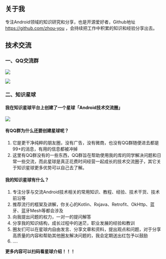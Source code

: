 ## 关于我
专注Android领域的知识研究和分享，也是开源爱好者，Github地址 https://github.com/zhou-you ，会持续把工作中积累的知识和经验分享出去。

## 技术交流
### 一、QQ交流群

[![](https://img.shields.io/badge/%E7%82%B9%E6%88%91%E4%B8%80%E9%94%AE%E5%8A%A0%E5%85%A5QQ%E7%BE%A4-581235049-blue.svg)](http://shang.qq.com/wpa/qunwpa?idkey=1e1f4bcfd8775a55e6cf6411f6ff0e7058ff469ef87c4d1e67890c27f0c5a390)

![](http://img.blog.csdn.net/20170601165330238)

### 二、知识星球
#### 我在知识星球平台上创建了一个星球「Android技术交流圈」

![](https://github.com/zhou-you/RxEasyHttp/blob/master/screenshot/1_1.jpg)

#### 有QQ群为什么还要创建星球呢？
1. 它是更干净纯粹的朋友圈，没有广告，没有微商，也没有QQ群随便进去都是99+的消息，有用的信息都被冲掉
1. 这里有QQ群没有的一些东西，QQ群旨在帮助使用我的库的同学解决问题和日常一些交流，而此星球是真正花费时间经营一起成长的技术交流圈子，其它关于知识星球更多优势可以自己去了解。

#### 我的知识星球有什么？
1. 专注分享与交流Android技术相关的常用知识、教程、经验、技术干货、技术前沿等 
1. 推荐流行的框架及讲解，你关心的Kotlin、Rxjava、Retrofit、OkHttp、蓝牙、蓝牙Mesh等都会涉及 
1. 向我提出问题的权力，一对一的提问解答
1. 分享我的知识结构，成长过程中的迷茫，职业发展的经验和教训
1. 圈友们可以在星球内自由发言、分享文章和资料，提出观点和问题，对于分享高质量的内容和帮助其他圈友解决问题的，我会定期送出红包予以鼓励
1. ....

**更多内容可以扫码看星球介绍！！！**



